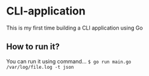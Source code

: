# CLI-application
This is my first time building a CLI application using Go
## How to run it?
You can run it using command...
<code>$ go run main.go /var/log/file.log -t json</code>
